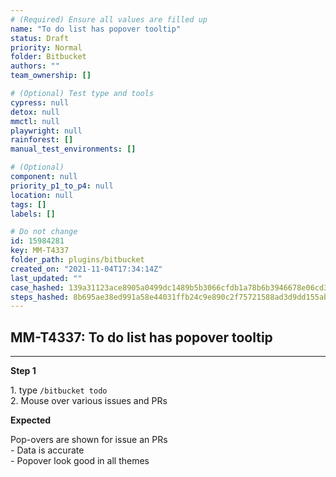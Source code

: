 ```yaml
---
# (Required) Ensure all values are filled up
name: "To do list has popover tooltip"
status: Draft
priority: Normal
folder: Bitbucket
authors: ""
team_ownership: []

# (Optional) Test type and tools
cypress: null
detox: null
mmctl: null
playwright: null
rainforest: []
manual_test_environments: []

# (Optional)
component: null
priority_p1_to_p4: null
location: null
tags: []
labels: []

# Do not change
id: 15984281
key: MM-T4337
folder_path: plugins/bitbucket
created_on: "2021-11-04T17:34:14Z"
last_updated: ""
case_hashed: 139a31123ace8905a0499dc1489b5b3066cfdb1a78b6b3946678e06cd3e4b1bb175964f8b9e260d8f6616f8639de3e96
steps_hashed: 8b695ae38ed991a58e44031ffb24c9e890c2f75721588ad3d9dd155ab9ef37b736de4bf6034bc1b5fcd203a489779069
---
```


## MM-T4337: To do list has popover tooltip

---

**Step 1**

1\. type `/bitbucket todo`\
2\. Mouse over various issues and PRs

**Expected**

Pop-overs are shown for issue an PRs\
\- Data is accurate\
\- Popover look good in all themes
